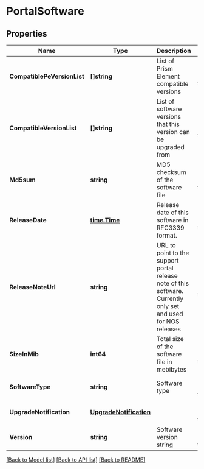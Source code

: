 # PortalSoftware

## Properties
Name | Type | Description | Notes
------------ | ------------- | ------------- | -------------
**CompatiblePeVersionList** | **[]string** | List of Prism Element compatible versions | [optional] [default to null]
**CompatibleVersionList** | **[]string** | List of software versions that this version can be upgraded from  | [optional] [default to null]
**Md5sum** | **string** | MD5 checksum of the software file | [optional] [default to null]
**ReleaseDate** | [**time.Time**](time.Time.md) | Release date of this software in RFC3339 format.  | [optional] [default to null]
**ReleaseNoteUrl** | **string** | URL to point to the support portal release note of this software. Currently only set and used for NOS releases  | [optional] [default to null]
**SizeInMib** | **int64** | Total size of the software file in mebibytes | [optional] [default to null]
**SoftwareType** | **string** | Software type | [optional] [default to null]
**UpgradeNotification** | [**UpgradeNotification**](upgrade_notification.md) |  | [optional] [default to null]
**Version** | **string** | Software version string | [optional] [default to null]

[[Back to Model list]](../README.md#documentation-for-models) [[Back to API list]](../README.md#documentation-for-api-endpoints) [[Back to README]](../README.md)


